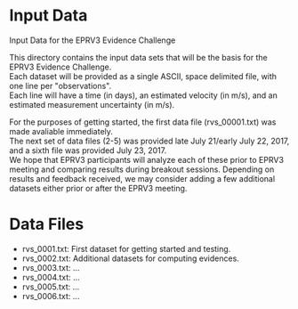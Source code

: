 # Input Data
Input Data for the EPRV3 Evidence Challenge 

This directory contains the input data sets that will be the basis for the EPRV3 Evidence Challenge.  
Each dataset will be provided as a single ASCII, space delimited file, with one line per "observations".  
Each line will have a time (in days), an estimated velocity (in m/s), and an estimated measurement uncertainty (in m/s).

For the purposes of getting started, the first data file (rvs_00001.txt) was made avaliable immediately.  
The next set of data files (2-5) was provided late July 21/early July 22, 2017, and a sixth file was provided July 23, 2017.  
We hope that EPRV3 participants will analyze each of these prior to EPRV3 meeting and comparing results during breakout sessions.
Depending on results and feedback received, we may consider adding a few additional datasets either prior or after the EPRV3 meeting.  

# Data Files
- rvs_0001.txt:  First dataset for getting started and testing.
- rvs_0002.txt:  Additional datasets for computing evidences.
- rvs_0003.txt:  ...
- rvs_0004.txt:  ...
- rvs_0005.txt:  ...
- rvs_0006.txt:  ...

